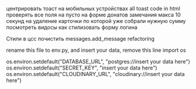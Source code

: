 центрировать тоаст на мобильных устройствах
all toast code in html
проверять все поля на пусто на форме донатов
замечания макса
10 секунд на удаление карточки по которой уже собрали нужную сумму
посмотреть видосы как стилизовать форму логина

Стили в цсс почистить 
messages.add_message refactoring

rename this file to env.py, and insert your data, remove this line
import os

os.environ.setdefault("DATABASE_URL", "postgres://insert your data here")
os.environ.setdefault("SECRET_KEY", "insert your data here")
os.environ.setdefault("CLOUDINARY_URL", "cloudinary://insert your data here")
